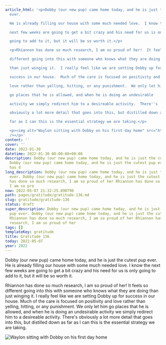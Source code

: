 ```yaml
---
article_html: '<p>Dobby (our new pup) came home today, and he is just the cutest pup
  ever.

  He is already filling our house with some much needed love.  I know the

  next few weeks are going to get a bit crazy and his need for us is only

  going to add to it, but it will be so worth it.</p>

  <p>Rhiannon has done so much research, I am so proud of her!  It feels so

  different going into this with someone who knows what they are doing

  than just winging it.  I really feel like we are setting Dobby up for

  success in our house.  Much of the care is focused on positivity and

  love rather than yelling, hitting, or any punishment.  We only let him

  go places that he is allowed, and when he is doing an undesirable

  activity we simply redirect him to a desireable activity.  There''s

  obviously a lot more detail that goes into this, but distilled down as

  far as I can this is the essential strategy we are taking.</p>

  <p><img alt="Waylon sitting with Dobby on his first day home" src="https://images.waylonwalker.com/waylon-dobby-jan-2022.webp"
  /></p>'
content: ''
cover: ''
date: 2022-01-30
datetime: 2022-01-30 00:00:00+00:00
description: Dobby (our new pup) came home today, and he is just the cutest pup ever.
  Dobby (our new pup) came home today, and he is just the cutest pup ever. Rhiannon
  has d
long_description: Dobby (our new pup) came home today, and he is just the cutest pup
  ever. Dobby (our new pup) came home today, and he is just the cutest pup ever. Rhiannon
  has done so much research, I am so proud of her Rhiannon has done so much research,
  I am so pro
now: 2022-05-07 21:32:25.890798
path: pages/gratitude/gratitude-136.md
slug: gratitude/gratitude-136
status: draft
super_description: Dobby (our new pup) came home today, and he is just the cutest
  pup ever. Dobby (our new pup) came home today, and he is just the cutest pup ever.
  Rhiannon has done so much research, I am so proud of her Rhiannon has done so much
  research, I am so proud of her
tags: []
templateKey: gratitude
title: Gratitude 136
today: 2022-05-07
year: 2022
---
```


Dobby (our new pup) came home today, and he is just the cutest pup ever.
He is already filling our house with some much needed love.  I know the
next few weeks are going to get a bit crazy and his need for us is only
going to add to it, but it will be so worth it.

Rhiannon has done so much research, I am so proud of her!  It feels so
different going into this with someone who knows what they are doing
than just winging it.  I really feel like we are setting Dobby up for
success in our house.  Much of the care is focused on positivity and
love rather than yelling, hitting, or any punishment.  We only let him
go places that he is allowed, and when he is doing an undesirable
activity we simply redirect him to a desireable activity.  There's
obviously a lot more detail that goes into this, but distilled down as
far as I can this is the essential strategy we are taking.

![Waylon sitting with Dobby on his first day home](https://images.waylonwalker.com/waylon-dobby-jan-2022.webp)